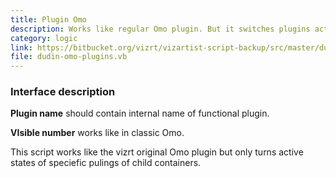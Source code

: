 ```yaml
---
title: Plugin Omo
description: Works like regular Omo plugin. But it switches plugins active.
category: logic
link: https://bitbucket.org/vizrt/vizartist-script-backup/src/master/dudin-omo/dudin-omo-plugins/
file: dudin-omo-plugins.vb
---
```



<interface-description image="plugin-omo-interface.png">

### Interface description

__Plugin name__ should contain internal name of functional plugin.

__VIsible number__ works like in classic Omo.

</interface-description>

This script works like the vizrt original Omo plugin but only turns active states of speciefic pulings of child containers.
